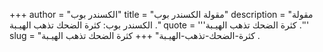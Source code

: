 +++
author = "الكسندر بوب"
title = "مقولة الكسندر بوب"
description = "مقولة الكسندر بوب: كثرة الضحك تذهب الهيـبة ."
quote = '''كثرة الضحك تذهب الهيـبة .'''
slug = "كثرة-الضحك-تذهب-الهيـبة"
+++
كثرة الضحك تذهب الهيـبة .
